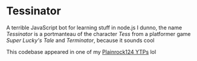 
# Tessinator

A terrible JavaScript bot for learning stuff in node.js I dunno, the name *Tessinator* is a portmanteau of the character *Tess* from a platformer game *Super Lucky's Tale* and *Terminator*, because it sounds cool

This codebase appeared in one of my [Plainrock124 YTPs](https://youtu.be/vVfkQU3aOJs) lol

